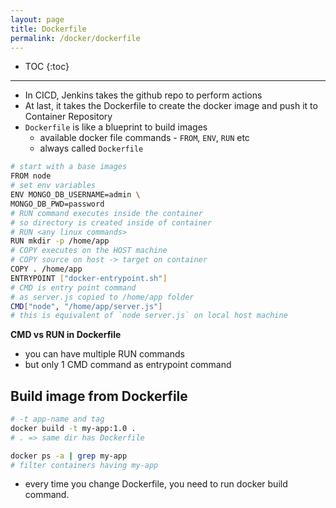 ```yaml
---
layout: page
title: Dockerfile
permalink: /docker/dockerfile
---
```


- TOC
{:toc}

---

- In CICD, Jenkins takes the github repo to perform actions
- At last, it takes the Dockerfile to create the docker image and push it to Container Repository
- `Dockerfile` is like a blueprint to build images
  - available docker file commands - `FROM`, `ENV`, `RUN` etc
  - always called `Dockerfile`
```bash
# start with a base images
FROM node
# set env variables
ENV MONGO_DB_USERNAME=admin \
MONGO_DB_PWD=password
# RUN command executes inside the container
# so directory is created inside of container
# RUN <any linux commands>
RUN mkdir -p /home/app
# COPY executes on the HOST machine
# COPY source on host -> target on container
COPY . /home/app
ENTRYPOINT ["docker-entrypoint.sh"]
# CMD is entry point command
# as server.js copied to /home/app folder
CMD["node", "/home/app/server.js"]
# this is equivalent of `node server.js` on local host machine
```

**CMD vs RUN in Dockerfile**
- you can have multiple RUN commands
- but only 1 CMD command as entrypoint command

## Build image from Dockerfile

```bash
# -t app-name and tag
docker build -t my-app:1.0 .
# . => same dir has Dockerfile

docker ps -a | grep my-app
# filter containers having my-app
```

- every time you change Dockerfile, you need to run docker build command.

